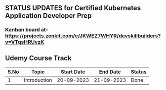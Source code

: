 ## STATUS UPDATES for Certified Kubernetes Application Developer Prep

### Kanban board at- https://projects.zenkit.com/c/JKWEZ7WHYR/devskillbuilders?v=VTqsHRUvzK

## Udemy Course Track
  |S.No|Topic|Start Date| End Date|Status|
  |---|---|---|---|---|
  | 1 | Introduction | 20-09-2023 | 21-09-2023 | Done |

